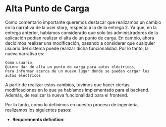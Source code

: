 # Alta Punto de Carga

Como comentario importante queremos destacar que realizamos un cambio en la narrativa de la user story, respecto a la de la entrega 2. Ya que, en la entrega anterior, habíamos considerado que solo los administradores de la aplicación podían realizar el alta de un punto de carga. En cambio, ahora decidimos realizar una modificación, pasando a considerar que cualquier usuario del sistema puede realizar dicha funcionalidad. Por lo tanto, la nueva narrativa es:

```
Como usuario,
Quiero dar de alta un punto de carga para autos eléctricos,
Para informar acerca de un nuevo lugar donde se pueden cargar los autos eléctricos
```

A partir de realizar estos cambios, tuvimos que hacer ciertas modificaciones en lo que ya habíamos implementado para el backend. Además, de realizar la nueva funcionalidad para el frontend.

Por lo tanto, como lo definimos en nuestro proceso de ingeniería, realizamos los siguientes pasos:

- **Requirements definition**: 
